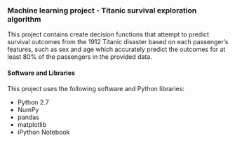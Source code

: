 ### Machine learning project - Titanic survival exploration algorithm

This project contains create decision functions that attempt to predict survival outcomes from the 1912 Titanic disaster based on each passenger’s features, such as sex and age which accurately predict the outcomes for at least 80% of the passengers in the provided data.


#### Software and Libraries
This project uses the following software and Python libraries:
* Python 2.7
* NumPy
* pandas
* matplotlib
* iPython Notebook

